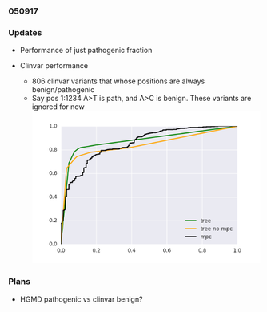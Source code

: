### 050917

### Updates
* Performance of just pathogenic fraction

* Clinvar performance
    * 806 clinvar variants that whose positions are always benign/pathogenic
    * Say pos 1:1234 A>T is path, and A>C is benign. These variants are ignored for now
![clinvar roc](plots/clinvar_roc.png)
    

### Plans
* HGMD pathogenic vs clinvar benign?
